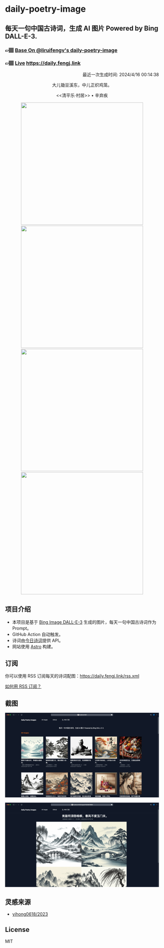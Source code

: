 
# daily-poetry-image

## 每天一句中国古诗词，生成 AI 图片 Powered by Bing DALL-E-3.

### 👉🏽 [Base On @liruifengv's daily-poetry-image](https://github.com/liruifengv/daily-poetry-image)

### 👉🏽 [Live](https://daily.fengj.link) https://daily.fengj.link

<p align="right">
  最近一次生成时间: 2024/4/16 00:14:38
</p>
<p align="center">
大儿锄豆溪东，中儿正织鸡笼。
</p>
<p align="center">
<<清平乐·村居>> • 辛弃疾
</p>
<p align="center">
<img src="https://tse2.mm.bing.net/th/id/OIG1.GwyO0x2lsgkXpY10YNDG" height="400" width="400" />
<img src="https://tse1.mm.bing.net/th/id/OIG1.68fPGahqHiu1JR6z7iUm" height="400" width="400" />
<img src="https://tse1.mm.bing.net/th/id/OIG1.ep_2SgS7OFdJ0CoUTRDd" height="400" width="400" />
<img src="https://tse3.mm.bing.net/th/id/OIG1.Jf3777FV.BnUxO9aF2H4" height="400" width="400" />
</p>

## 项目介绍

-   本项目是基于 [Bing Image DALL-E-3](https://www.bing.com/images/create) 生成的图片，每天一句中国古诗词作为 Prompt。
-   GitHub Action 自动触发。
-   诗词由[今日诗词](https://www.jinrishici.com/)提供 API。
-   网站使用 [Astro](https://astro.build) 构建。

## 订阅

你可以使用 RSS 订阅每天的诗词配图：https://daily.fengj.link/rss.xml

[如何用 RSS 订阅？](https://zhuanlan.zhihu.com/p/55026716)

## 截图

![图片列表](./screenshots/Snipaste_2023-12-28_21-00-26.png)

![图片详情](./screenshots/Snipaste_2023-12-28_21-00-53.png)

## 灵感来源

-   [yihong0618/2023](https://github.com/yihong0618/2023)

## License

MIT

